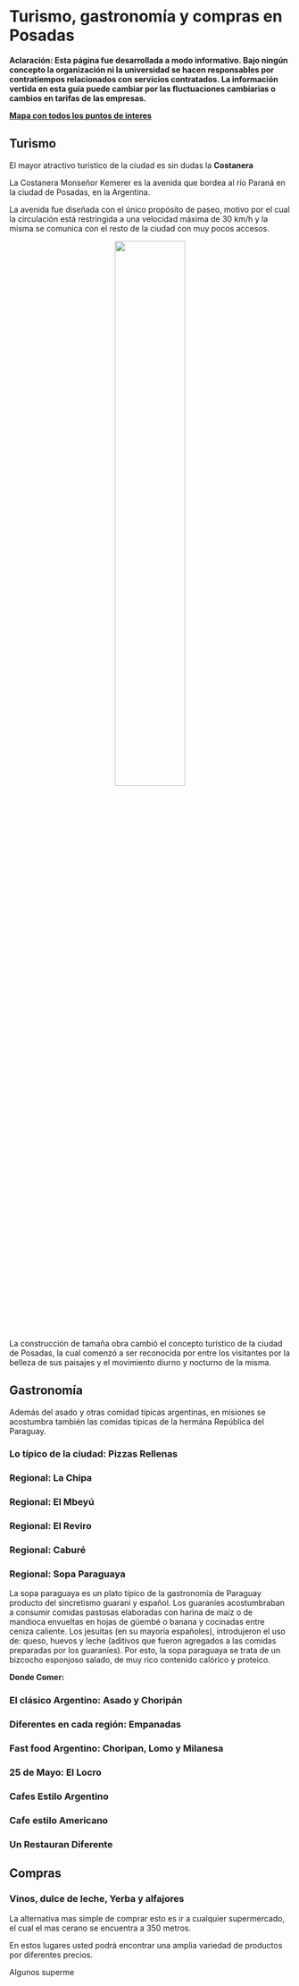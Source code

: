 # Turismo, gastronomía y compras en Posadas

**Aclaración: Esta página fue desarrollada a modo informativo. Bajo ningún
concepto la organización ni la universidad se hacen
responsables por contratiempos relacionados con servicios contratados.
La información vertida en esta guía puede cambiar por las fluctuaciones
cambiarias o cambios en tarifas de las empresas.**

[**Mapa con todos los puntos de interes**](https://goo.gl/maps/XR5QL)

## Turismo

El mayor atractivo turístico de la ciudad es sin dudas la **Costanera**

La Costanera Monseñor Kemerer es la avenida que bordea al río Paraná en la
ciudad de Posadas, en la Argentina.

La avenida fue diseñada con el único propósito de paseo, motivo por el cual la
circulación está restringida a una velocidad máxima de 30 km/h y la misma se
comunica con el resto de la ciudad con muy pocos accesos.

<div style="text-align:center">
    <img width="50%" src ="https://github.com/scipy-latinamerica/scipyla2015/raw/master/posadas_tourism/imgs/costanera.jpg" />
</div>

La construcción de tamaña obra cambió el concepto turístico de la ciudad de
Posadas, la cual comenzó  a ser reconocida por entre los visitantes por la
belleza de sus paisajes y el movimiento diurno y nocturno de la misma.

## Gastronomía

Además del asado y otras comidad típicas argentinas, en misiones se acostumbra
también las comidas tipicas de la hermána República del Paraguay.

### Lo típico de la ciudad: Pizzas Rellenas

### Regional: La Chipa

### Regional: El Mbeyú

### Regional: El Reviro

### Regional: Caburé

### Regional: Sopa Paraguaya

La sopa paraguaya es un plato típico de la gastronomía de Paraguay producto
del sincretismo guaraní y español. Los guaraníes acostumbraban a consumir
comidas pastosas elaboradas con harina de maíz o de mandioca envueltas en hojas
de güembé o banana y cocinadas entre ceniza caliente. Los jesuitas
(en su mayoría españoles), introdujeron el uso de: queso, huevos y leche
(aditivos que fueron agregados a las comidas preparadas por los guaraníes).
Por esto, la sopa paraguaya se trata de un bizcocho esponjoso salado, de muy
rico contenido calórico y proteico.

**Donde Comer:**



### El clásico Argentino: Asado y Choripán

### Diferentes en cada región: Empanadas

### Fast food Argentino: Choripan, Lomo y Milanesa

### 25 de Mayo: El Locro

### Cafes Estilo Argentino

### Cafe estilo Americano

### Un Restauran Diferente

## Compras

### Vinos, dulce de leche, Yerba y alfajores

La alternativa mas simple de comprar esto es ir a cualquier supermercado, el
cual el mas cerano se encuentra a 350 metros.

En estos lugares usted podrá encontrar una amplia variedad de productos por
diferentes precios.

Algunos superme

